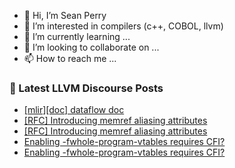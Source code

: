 - 👋 Hi, I’m Sean Perry
- 👀 I’m interested in compilers (c++, COBOL, llvm)
- 🌱 I’m currently learning ...
- 💞️ I’m looking to collaborate on ...
- 📫 How to reach me ...

<!---
s66perry/s66perry is a ✨ special ✨ repository because its `README.md` (this file) appears on your GitHub profile.
You can click the Preview link to take a look at your changes.
--->
### 📕 Latest LLVM Discourse Posts

<!-- DISCOURSE-LLVM:START -->
- [[mlir][doc] dataflow doc](https://discourse.llvm.org/t/mlir-doc-dataflow-doc/88086#post_1)
- [[RFC] Introducing memref aliasing attributes](https://discourse.llvm.org/t/rfc-introducing-memref-aliasing-attributes/88049#post_11)
- [[RFC] Introducing memref aliasing attributes](https://discourse.llvm.org/t/rfc-introducing-memref-aliasing-attributes/88049#post_10)
- [Enabling -fwhole-program-vtables requires CFI?](https://discourse.llvm.org/t/enabling-fwhole-program-vtables-requires-cfi/88081#post_4)
- [Enabling -fwhole-program-vtables requires CFI?](https://discourse.llvm.org/t/enabling-fwhole-program-vtables-requires-cfi/88081#post_3)
<!-- DISCOURSE-LLVM:END -->
